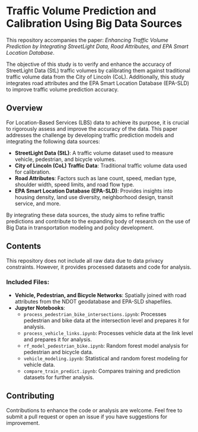 # Traffic Volume Prediction and Calibration Using Big Data Sources

This repository accompanies the paper: *Enhancing Traffic Volume Prediction by Integrating StreetLight Data, Road Attributes, and EPA Smart Location Database*. 

The objective of this study is to verify and enhance the accuracy of StreetLight Data (StL) traffic volumes by calibrating them against traditional traffic volume data from the City of Lincoln (CoL). Additionally, this study integrates road attributes and the EPA Smart Location Database (EPA-SLD) to improve traffic volume prediction accuracy.

## Overview

For Location-Based Services (LBS) data to achieve its purpose, it is crucial to rigorously assess and improve the accuracy of the data. This paper addresses the challenge by developing traffic prediction models and integrating the following data sources:

- **StreetLight Data (StL)**: A traffic volume dataset used to measure vehicle, pedestrian, and bicycle volumes.
- **City of Lincoln (CoL) Traffic Data**: Traditional traffic volume data used for calibration.
- **Road Attributes**: Factors such as lane count, speed, median type, shoulder width, speed limits, and road flow type.
- **EPA Smart Location Database (EPA-SLD)**: Provides insights into housing density, land use diversity, neighborhood design, transit service, and more.

By integrating these data sources, the study aims to refine traffic predictions and contribute to the expanding body of research on the use of Big Data in transportation modeling and policy development.

## Contents

This repository does not include all raw data due to data privacy constraints. However, it provides processed datasets and code for analysis.

### Included Files:
- **Vehicle, Pedestrian, and Bicycle Networks**: Spatially joined with road attributes from the NDOT geodatabase and EPA-SLD shapefiles.
- **Jupyter Notebooks**:
  - `process_pedestrian_bike_intersections.ipynb`: Processes pedestrian and bike data at the intersection level and prepares it for analysis.
  - `process_vehicle_links.ipynb`: Processes vehicle data at the link level and prepares it for analysis.
  - `rf_model_pedestrian_bike.ipynb`: Random forest model analysis for pedestrian and bicycle data.
  - `vehicle_modeling.ipynb`: Statistical and random forest modeling for vehicle data.
  - `compare_train_predict.ipynb`: Compares training and prediction datasets for further analysis.

## Contributing

Contributions to enhance the code or analysis are welcome. Feel free to submit a pull request or open an issue if you have suggestions for improvement.
